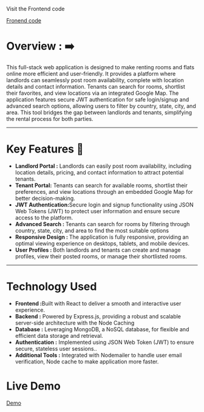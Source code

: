 Visit the Frontend code

<a href="https://github.com/brijesh2004/roomrenderfrontend">Fronend code</a>




<h1>Overview : ➡️ </h1>
<div>
 This full-stack web application is designed to make renting rooms and flats online more efficient and user-friendly. It provides a platform where landlords can seamlessly post room availability, complete with location details and contact information. Tenants can search for rooms, shortlist their favorites, and view locations via an integrated Google Map. The application features secure JWT authentication for safe login/signup and advanced search options, allowing users to filter by country, state, city, and area. This tool bridges the gap between landlords and tenants, simplifying the rental process for both parties.
</div>

<hr/>

<h1>Key Features 🍴</h1>

<div>
  <ul>
    <li> <b>Landlord Portal :</b> Landlords can easily post room availability, including location details, pricing, and contact information to attract potential tenants. </li>
    <li> <b>Tenant Portal:</b> Tenants can search for available rooms, shortlist their preferences, and view locations through an embedded Google Map for better decision-making. </li>
    <li> <b>JWT Authentication:</b>Secure login and signup functionality using JSON Web Tokens (JWT) to protect user information and ensure secure access to the platform.</li>
    <li> <b>Advanced Search : </b>Tenants can search for rooms by filtering through country, state, city, and area to find the most suitable options</li>
    <li> <b>Responsive Design : </b>The application is fully responsive, providing an optimal viewing experience on desktops, tablets, and mobile devices. </li>
    <li> <b>User Profiles : </b> Both landlords and tenants can create and manage profiles, view their posted rooms, or manage their shortlisted rooms. </li>
  </ul>
</div>


<hr>
<h1>Technology Used</h1>
 <ul>
    <li><b> Frontend :</b>Built with React to deliver a smooth and interactive user experience.</li>
    <li><b> Backend :</b> Powered by Express.js, providing a robust and scalable server-side architecture with the Node Caching </li>
    <li><b> Database :</b> Leveraging MongoDB, a NoSQL database, for flexible and efficient data storage and retrieval. </li>
    <li><b> Authentication :</b> Implemented using JSON Web Token (JWT) to ensure secure, stateless user sessions.. </li>
    <li><b> Additional Tools :</b>  Integrated with Nodemailer to handle user email verification, Node cache to make application more faster. </li>
  </ul>



<h1>Live Demo </h1>
 <a href="https://roomrenter.onrender.com" target="_blank">Demo</a>
